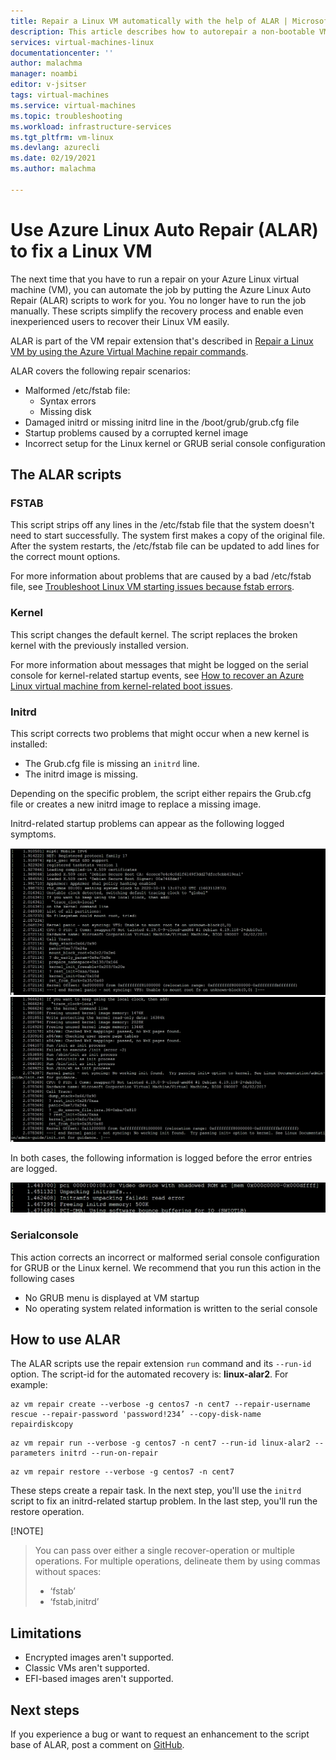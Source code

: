 ```yaml
---
title: Repair a Linux VM automatically with the help of ALAR | Microsoft Docs
description: This article describes how to autorepair a non-bootable VM with the  Azure Linux Auto Repair scripts (ALAR).
services: virtual-machines-linux
documentationcenter: ''
author: malachma
manager: noambi
editor: v-jsitser
tags: virtual-machines
ms.service: virtual-machines
ms.topic: troubleshooting
ms.workload: infrastructure-services
ms.tgt_pltfrm: vm-linux
ms.devlang: azurecli
ms.date: 02/19/2021
ms.author: malachma

---
```


# Use Azure Linux Auto Repair (ALAR) to fix a Linux VM

The next time that you have to run a repair on your Azure Linux virtual machine (VM), you can automate the job by putting the Azure Linux Auto Repair (ALAR) scripts to work for you. You no longer have to run the job manually. These scripts simplify the recovery process and enable even inexperienced users to recover their Linux VM easily.

ALAR is part of the VM repair extension that's described in [Repair a Linux VM by using the Azure Virtual Machine repair commands](./repair-linux-vm-using-azure-virtual-machine-repair-commands.md).

ALAR covers the following repair scenarios:
- Malformed /etc/fstab file:
   - Syntax errors
   - Missing disk
- Damaged initrd or missing initrd line in the /boot/grub/grub.cfg file
- Startup problems caused by a corrupted kernel image
- Incorrect setup for the Linux kernel or GRUB serial console configuration

## The ALAR scripts

### FSTAB

This script strips off any lines in the /etc/fstab file that the system doesn't need to start successfully. The system first makes a copy of the original file.
After the system restarts, the /etc/fstab file can be updated to add lines for the correct mount options.

For more information about problems that are caused by a bad /etc/fstab file, see [Troubleshoot Linux VM starting issues because fstab errors](./linux-virtual-machine-cannot-start-fstab-errors.md). 

### Kernel

This script changes the default kernel. The script replaces the broken kernel with the previously installed version.

For more information about messages that might be logged on the serial console for kernel-related startup events, see [How to recover an Azure Linux virtual machine from kernel-related boot issues](/troubleshoot/azure/virtual-machines/kernel-related-boot-issues).

### Initrd

This script corrects two problems that might occur when a new kernel is installed:
   - The Grub.cfg file is missing an `initrd` line.
   - The initrd image is missing.

Depending on the specific problem, the script either repairs the Grub.cfg file or creates a new initrd image to replace a missing image.

Initrd-related startup problems can appear as the following logged symptoms.

![Not syncing VFS](media/repair-linux-vm-using-ALAR/not-syncing-VFS.png)
![No working init found](media/repair-linux-vm-using-ALAR/no-working-init-found.png)

In both cases, the following information is logged before the error entries are logged.

![Unpacking failed](media/repair-linux-vm-using-ALAR/unpacking-failed.png)

### Serialconsole

This action corrects an incorrect or malformed serial console configuration for GRUB or the Linux kernel. We recommend that you run this action in the following cases
 
- No GRUB menu is displayed at VM startup
- No operating system related information is written to the serial console

## How to use ALAR

The ALAR scripts use the repair extension `run` command and its `--run-id` option. The script-id for the automated recovery is: **linux-alar2**. For example:

```azurecli-interactive
az vm repair create --verbose -g centos7 -n cent7 --repair-username rescue --repair-password 'password!234’ --copy-disk-name  repairdiskcopy
 ```

```azurecli-interactive
az vm repair run --verbose -g centos7 -n cent7 --run-id linux-alar2 --parameters initrd --run-on-repair
 ```

```azurecli-interactive
az vm repair restore --verbose -g centos7 -n cent7
 ```

These steps create a repair task. In the next step, you'll use the `initrd` script to fix an initrd-related startup problem. In the last step, you'll run the restore operation.

  [!NOTE]
> You can pass over either a single recover-operation or multiple operations. For multiple operations, delineate them by using commas without spaces:
   > - ‘fstab’
   > - ‘fstab,initrd’

## Limitations

- Encrypted images aren't supported.
- Classic VMs aren't supported.
- EFI-based images aren't supported.

## Next steps

If you experience a bug or want to request an enhancement to the script base of ALAR, post a comment on [GitHub](https://github.com/Azure/repair-script-library/issues).
